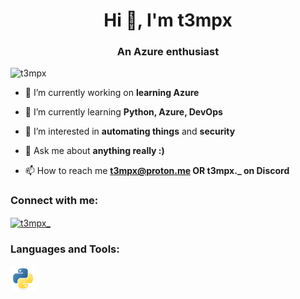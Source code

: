 <h1 align="center">Hi 👋, I'm t3mpx</h1>
<h3 align="center">An Azure enthusiast</h3>

<p align="left"> <img src="https://komarev.com/ghpvc/?username=t3mpx&label=Profile%20views&color=0e75b6&style=flat" alt="t3mpx" /> </p>

- 🔭 I’m currently working on **learning Azure**

- 🌱 I’m currently learning **Python, Azure, DevOps**

- 📝 I’m interested in **automating things** and **security**

- 💬 Ask me about **anything really :)**

- 📫 How to reach me **t3mpx@proton.me OR t3mpx._ on Discord**


<h3 align="left">Connect with me:</h3>
<p align="left">
<a href="https://twitter.com/t3mpx_" target="blank"><img align="center" src="https://simpleicons.org/icons/x.svg" alt="t3mpx_" height="30" width="40" /></a>
</p>

<h3 align="left">Languages and Tools:</h3>
<p align="left"> <a href="https://www.python.org" target="_blank" rel="noreferrer"> <img src="https://raw.githubusercontent.com/devicons/devicon/master/icons/python/python-original.svg" alt="python" width="40" height="40"/> </a> </p>
